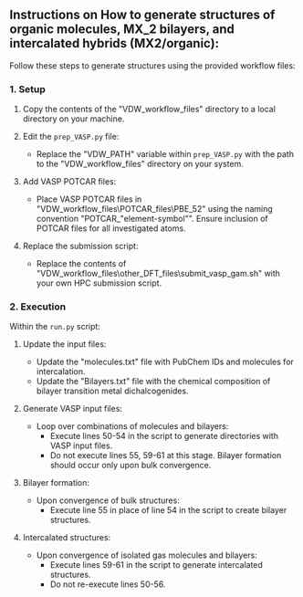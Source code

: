 ## Instructions on How to generate structures of organic molecules, MX_2 bilayers, and intercalated hybrids (MX2/organic):

Follow these steps to generate structures using the provided workflow files:

### 1. Setup
1. Copy the contents of the "VDW_workflow_files" directory to a local directory on your machine.

2. Edit the `prep_VASP.py` file:
   - Replace the "VDW_PATH" variable within `prep_VASP.py` with the path to the "VDW_workflow_files" directory on your system.

3. Add VASP POTCAR files:
   - Place VASP POTCAR files in "VDW_workflow_files\POTCAR_files\PBE_52" using the naming convention "POTCAR_"element-symbol"". Ensure inclusion of POTCAR files for all investigated atoms.

4. Replace the submission script:
   - Replace the contents of "VDW_workflow_files\other_DFT_files\submit_vasp_gam.sh" with your own HPC submission script.

### 2. Execution
Within the `run.py` script:

1. Update the input files:
   - Update the "molecules.txt" file with PubChem IDs and molecules for intercalation.
   - Update the "Bilayers.txt" file with the chemical composition of bilayer transition metal dichalcogenides.

2. Generate VASP input files:
   - Loop over combinations of molecules and bilayers:
     - Execute lines 50-54 in the script to generate directories with VASP input files.
     - Do not execute lines 55, 59-61 at this stage. Bilayer formation should occur only upon bulk convergence.

3. Bilayer formation:
   - Upon convergence of bulk structures:
     - Execute line 55 in place of line 54 in the script to create bilayer structures.

4. Intercalated structures:
   - Upon convergence of isolated gas molecules and bilayers:
     - Execute lines 59-61 in the script to generate intercalated structures.
     - Do not re-execute lines 50-56.



